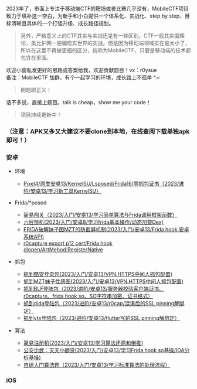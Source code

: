 2023年了，市面上专注于移动端CTF的靶场或者比赛几乎没有，MobileCTF项目致力于填补这一空白，为新手和小白提供一个体系化、实战化、step by step、目标清晰且具体的一个打怪升级、成长路径规划。

> 另外，严格意义上的CTF其实与实战还是有一些区别，CTF一般其实偏理论，类比护网一般偏现实世界的实战。但是因为移动端领域实在是太小了，所以在这里不再做更细的区分，统称为MobileCTF，只要是移动端的技术都包含在里面。

欢迎小窗私发更好的思路或答案给我，欢迎贡献题目！vx：r0ysue  
备注：MobileCTF 加群，有个一起学习的环境，成长路上不孤单 ^.<

> 刷题即正义！

话不多说，直接上题目。talk is cheap，show me your code！

> 项目持续更新中！

### （注意：APK又多又大建议不要clone到本地，在线查阅下载单独apk即可！）

### 安卓

- 环境
    - [Pixel4/原生安卓13/KernelSU/Lsposed/Frida16/导抓包证书（2023/进阶/安卓13/学习新工具KernelSU）](AndroidEnvironment/Pixel4KernelSU/)

- Frida/*posed
    - [简易闯关（2023/入门/安卓13/学习简单算法与Frida调用框架函数）](AndroidHook/babyActivity/)
    - [六层锁机(2023/入门/安卓8/学习frida基本操作/动态加载Dex)](AndroidHook/SixLock/)
    - [FRIDA破解妹子图MZT的防截屏机制(2023/入门/安卓13/Frida hook 安卓系统API)](AndroidNetwork/MZT/)
    - [r0capture export p12 cert/Frida hook dlopen/ArtMehod:RegisterNative](AndroidNetwork/BLF/)
    
- 抓包
    - [抓到酷安登录包(2023/入门/安卓13/VPN.HTTPS中间人抓包配置)](AndroidNetwork/CoolAPK/)
    - [抓到MZT妹子性感图(2023/入门/安卓13/VPN.HTTPS中间人抓包配置)](AndroidNetwork/MZT/)
    - [抓到BLF登陆包（2023/进阶/安卓13/服务器校验客户端证书、r0capture、frida hook so、SO字符串加密、证书格式）](AndroidNetwork/BLF/)
    - [抓到dida登陆包（2023/进阶/安卓13/r0cap/混淆后的SSL pinning解绑定）](AndroidNetwork/DIDA/)
    - [抓到ytx登陆包（2023/进阶/安卓13/flutter写的SSL pinning解绑定）](AndroidNetwork/YTX)
    

- 算法
    - [简易注册机(2023/入门/安卓13/学习算法还原和倒推)](AndroidAlgorithm/RegisterMachine/)
    - [公安比武：天天小额贷(2023/入门/安卓13/学习Frida hook so基操/IDA分析基操)](AndroidAlgorithm/p2ploan/)
    - [自研入门算法题（2023/入门/安卓13/学习标准算法的处理流程）](AndroidAlgorithm/R0CTF/)
    
### iOS
